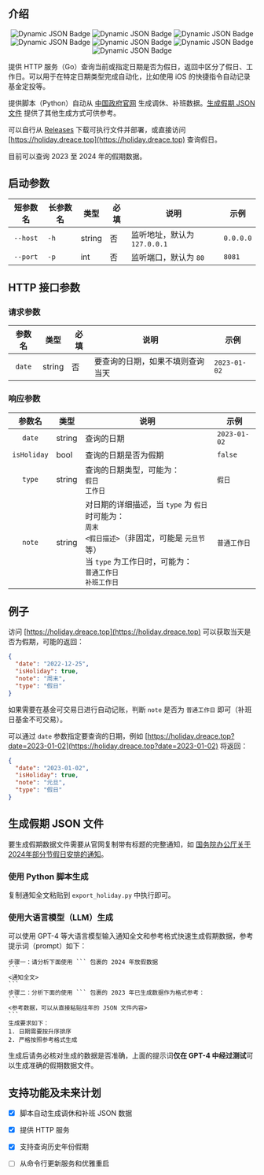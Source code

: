 ## 介绍
<p align="center">
    <img alt="Dynamic JSON Badge" src="https://img.shields.io/badge/dynamic/json?url=https%3A%2F%2Fholiday.dreace.top%2Fstats&query=%24.requestCount.daily&label=%E6%9C%8D%E5%8A%A1%E6%AC%A1%E6%95%B0%EF%BC%88%E5%A4%A9%EF%BC%89&cacheSeconds=3600">
    <img alt="Dynamic JSON Badge" src="https://img.shields.io/badge/dynamic/json?url=https%3A%2F%2Fholiday.dreace.top%2Fstats&query=%24.requestCount.monthly&label=%E6%9C%8D%E5%8A%A1%E6%AC%A1%E6%95%B0%EF%BC%88%E6%9C%88%EF%BC%89&cacheSeconds=3600">
    <img alt="Dynamic JSON Badge" src="https://img.shields.io/badge/dynamic/json?url=https%3A%2F%2Fholiday.dreace.top%2Fstats&query=%24..years%5B-1%3A%5D&label=%E6%9B%B4%E6%96%B0%E5%88%B0&color=orange&cacheSeconds=3600">
    <img alt="Dynamic JSON Badge" src="https://img.shields.io/badge/dynamic/json?url=https%3A%2F%2Fholiday.dreace.top&query=%24.date&label=date&color=red&cacheSeconds=3600">
    <img alt="Dynamic JSON Badge" src="https://img.shields.io/badge/dynamic/json?url=https%3A%2F%2Fholiday.dreace.top&query=%24.isHoliday&label=isHoliday&color=green&cacheSeconds=3600">
    <img alt="Dynamic JSON Badge" src="https://img.shields.io/badge/dynamic/json?url=https%3A%2F%2Fholiday.dreace.top&query=%24.type&label=type&color=blue&cacheSeconds=3600">
    <img alt="Dynamic JSON Badge" src="https://img.shields.io/badge/dynamic/json?url=https%3A%2F%2Fholiday.dreace.top&query=%24.note&label=note&color=yellow&cacheSeconds=3600">
</p>



提供 HTTP 服务（Go）查询当前或指定日期是否为假日，返回中区分了假日、工作日。可以用于在特定日期类型完成自动化，比如使用 iOS 的快捷指令自动记录基金定投等。

提供脚本（Python）自动从 [中国政府官网](http://www.gov.cn/) 生成调休、补班数据。[生成假期 JSON 文件](#生成假期-json-文件) 提供了其他生成方式可供参考。

可以自行从 [Releases](https://github.com/Dreace/ChinaHolidayAPI/releases) 下载可执行文件并部署，或直接访问 [https://holiday.dreace.top](https://holiday.dreace.top) 查询假日。

目前可以查询 2023 至 2024 年的假期数据。

## 启动参数

|   短参数名   | 长参数名 | 类型     | 必填  | 说明                   | 示例        |
|:--------:|------|--------|-----|----------------------|-----------|
| `--host` | `-h` | string | 否   | 监听地址，默认为 `127.0.0.1` | `0.0.0.0` |
| `--port` | `-p` | int    | 否   | 监听端口，默认为 `80`        | `8081`    |

## HTTP 接口参数

### 请求参数

|  参数名   | 类型     | 必填  | 说明               | 示例           |
|:------:|--------|-----|------------------|--------------|
| `date` | string | 否   | 要查询的日期，如果不填则查询当天 | `2023-01-02` |

### 响应参数

|     参数名     | 类型     | 说明                                                                                                                     | 示例           |
|:-----------:|--------|------------------------------------------------------------------------------------------------------------------------|--------------|
|   `date`    | string | 查询的日期                                                                                                                  | `2023-01-02` |
| `isHoliday` | bool   | 查询的日期是否为假期                                                                                                             | `false`      |
|   `type`    | string | 查询的日期类型，可能为：<br/> `假日` <br/> `工作日`                                                                                     | `假日`         |
|   `note`    | string | 对日期的详细描述，当 `type` 为 `假日` 时可能为：<br/> `周末`<br/>`<假日描述>`（非固定，可能是 `元旦节` 等）<br/>当 `type` 为工作日时，可能为：<br/>`普通工作日`<br/>`补班工作日` | `普通工作日`      |

## 例子

访问 [https://holiday.dreace.top](https://holiday.dreace.top) 可以获取当天是否为假期，可能的返回：

```json
{
  "date": "2022-12-25",
  "isHoliday": true,
  "note": "周末",
  "type": "假日"
}
```

如果需要在基金可交易日进行自动记账，判断 `note` 是否为 `普通工作日` 即可（补班日基金不可交易）。

可以通过 `date` 参数指定要查询的日期，例如 [https://holiday.dreace.top?date=2023-01-02](https://holiday.dreace.top?date=2023-01-02) 将返回：

```json
{
  "date": "2023-01-02",
  "isHoliday": true,
  "note": "元旦",
  "type": "假日"
}
```

## 生成假期 JSON 文件
要生成假期数据文件需要从官网复制带有标题的完整通知，如 [国务院办公厅关于2024年部分节假日安排的通知](https://www.gov.cn/zhengce/content/202310/content_6911527.htm)。

### 使用 Python 脚本生成
复制通知全文粘贴到 `export_holiday.py` 中执行即可。

### 使用大语言模型（LLM）生成
可以使用 GPT-4 等大语言模型输入通知全文和参考格式快速生成假期数据，参考提示词（prompt）如下：
````text
步骤一：请分析下面使用 ``` 包裹的 2024 年放假数据
```
<通知全文>
```
步骤二：分析下面的使用 ``` 包裹的 2023 年已生成数据作为格式参考：
```
<参考数据，可以从直接粘贴往年的 JSON 文件内容>
```
生成要求如下：
1. 日期需要按升序排序
2. 严格按照参考格式生成
````
生成后请务必核对生成的数据是否准确，上面的提示词**仅在 GPT-4 中经过测试**可以生成准确的假期数据文件。

## 支持功能及未来计划

- [x] 脚本自动生成调休和补班 JSON 数据
- [x] 提供 HTTP 服务
- [x] 支持查询历史年份假期
- [ ] 从命令行更新服务和优雅重启

